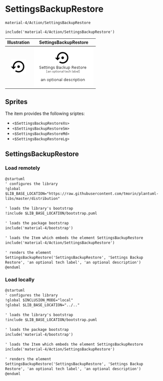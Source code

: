 # SettingsBackupRestore


```text
material-4/Action/SettingsBackupRestore
```

```text
include('material-4/Action/SettingsBackupRestore')
```



| Illustration | SettingsBackupRestore |
| :---: | :---: |
| ![illustration for Illustration](../../material-4/Action/SettingsBackupRestore.png) | ![illustration for SettingsBackupRestore](../../material-4/Action/SettingsBackupRestore.Local.png) |



## Sprites
The item provides the following sriptes:

- `<$SettingsBackupRestoreXs>`
- `<$SettingsBackupRestoreSm>`
- `<$SettingsBackupRestoreMd>`
- `<$SettingsBackupRestoreLg>`





## SettingsBackupRestore

### Load remotely
```plantuml
@startuml
' configures the library
!global $LIB_BASE_LOCATION="https://raw.githubusercontent.com/tmorin/plantuml-libs/master/distribution"

' loads the library's bootstrap
!include $LIB_BASE_LOCATION/bootstrap.puml

' loads the package bootstrap
include('material-4/bootstrap')

' loads the Item which embeds the element SettingsBackupRestore
include('material-4/Action/SettingsBackupRestore')

' renders the element
SettingsBackupRestore('SettingsBackupRestore', 'Settings Backup Restore', 'an optional tech label', 'an optional description')
@enduml
```

### Load locally
```plantuml
@startuml
' configures the library
!global $INCLUSION_MODE="local"
!global $LIB_BASE_LOCATION="../.."

' loads the library's bootstrap
!include $LIB_BASE_LOCATION/bootstrap.puml

' loads the package bootstrap
include('material-4/bootstrap')

' loads the Item which embeds the element SettingsBackupRestore
include('material-4/Action/SettingsBackupRestore')

' renders the element
SettingsBackupRestore('SettingsBackupRestore', 'Settings Backup Restore', 'an optional tech label', 'an optional description')
@enduml
```

